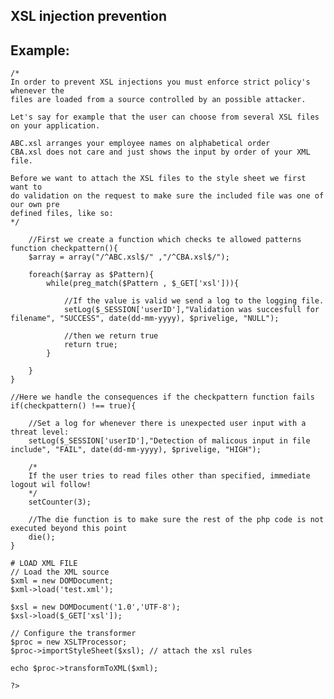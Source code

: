 
XSL injection prevention
-------

## Example:

   		
	/*
	In order to prevent XSL injections you must enforce strict policy's whenever the
	files are loaded from a source controlled by an possible attacker.
	
	Let's say for example that the user can choose from several XSL files on your application.
	
	ABC.xsl arranges your employee names on alphabetical order
	CBA.xsl does not care and just shows the input by order of your XML file.
	
	Before we want to attach the XSL files to the style sheet we first want to 
	do validation on the request to make sure the included file was one of our own pre
	defined files, like so:	
	*/

		//First we create a function which checks te allowed patterns
	function checkpattern(){
		$array = array("/^ABC.xsl$/" ,"/^CBA.xsl$/");

		foreach($array as $Pattern){
			while(preg_match($Pattern , $_GET['xsl'])){        
				
				//If the value is valid we send a log to the logging file.        
				setLog($_SESSION['userID'],"Validation was succesfull for filename", "SUCCESS", date(dd-mm-yyyy), $privelige, "NULL");

				//then we return true               
				return true;
			}

		}
	}

	//Here we handle the consequences if the checkpattern function fails
	if(checkpattern() !== true){

		//Set a log for whenever there is unexpected user input with a threat level:
		setLog($_SESSION['userID'],"Detection of malicous input in file include", "FAIL", date(dd-mm-yyyy), $privelige, "HIGH");

		/*
		If the user tries to read files other than specified, immediate logout wil follow!
		*/
		setCounter(3);
		
		//The die function is to make sure the rest of the php code is not executed beyond this point
		die(); 
	}

	# LOAD XML FILE
	// Load the XML source
	$xml = new DOMDocument;
	$xml->load('test.xml');

	$xsl = new DOMDocument('1.0','UTF-8');
	$xsl->load($_GET['xsl']);

	// Configure the transformer
	$proc = new XSLTProcessor;
	$proc->importStyleSheet($xsl); // attach the xsl rules

	echo $proc->transformToXML($xml);
	
	?>
	
